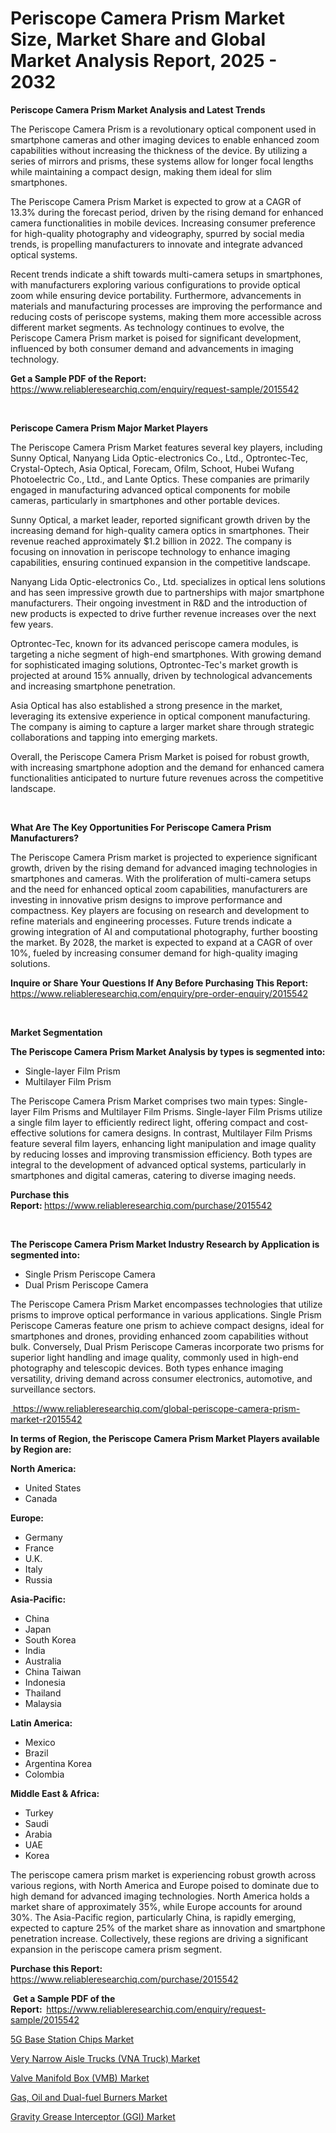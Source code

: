 <p><h1>Periscope Camera Prism Market Size, Market Share and Global Market Analysis Report, 2025 - 2032</h1></p><p><strong>Periscope Camera Prism Market Analysis and Latest Trends</strong></p>
<p><p>The Periscope Camera Prism is a revolutionary optical component used in smartphone cameras and other imaging devices to enable enhanced zoom capabilities without increasing the thickness of the device. By utilizing a series of mirrors and prisms, these systems allow for longer focal lengths while maintaining a compact design, making them ideal for slim smartphones.</p><p>The Periscope Camera Prism Market is expected to grow at a CAGR of 13.3% during the forecast period, driven by the rising demand for enhanced camera functionalities in mobile devices. Increasing consumer preference for high-quality photography and videography, spurred by social media trends, is propelling manufacturers to innovate and integrate advanced optical systems. </p><p>Recent trends indicate a shift towards multi-camera setups in smartphones, with manufacturers exploring various configurations to provide optical zoom while ensuring device portability. Furthermore, advancements in materials and manufacturing processes are improving the performance and reducing costs of periscope systems, making them more accessible across different market segments. As technology continues to evolve, the Periscope Camera Prism market is poised for significant development, influenced by both consumer demand and advancements in imaging technology.</p></p>
<p><strong>Get a Sample PDF of the Report:&nbsp;</strong> <a href="https://www.reliableresearchiq.com/enquiry/request-sample/2015542?utm_campaign=3519&utm_medium=2&utm_source=Github&utm_content=ia&utm_term=29032025&utm_id=periscope-camera-prism">https://www.reliableresearchiq.com/enquiry/request-sample/2015542</a></p>
<p>&nbsp;</p>
<p><strong>Periscope Camera Prism Major Market Players</strong></p>
<p><p>The Periscope Camera Prism Market features several key players, including Sunny Optical, Nanyang Lida Optic-electronics Co., Ltd., Optrontec-Tec, Crystal-Optech, Asia Optical, Forecam, Ofilm, Schoot, Hubei Wufang Photoelectric Co., Ltd., and Lante Optics. These companies are primarily engaged in manufacturing advanced optical components for mobile cameras, particularly in smartphones and other portable devices.</p><p>Sunny Optical, a market leader, reported significant growth driven by the increasing demand for high-quality camera optics in smartphones. Their revenue reached approximately $1.2 billion in 2022. The company is focusing on innovation in periscope technology to enhance imaging capabilities, ensuring continued expansion in the competitive landscape.</p><p>Nanyang Lida Optic-electronics Co., Ltd. specializes in optical lens solutions and has seen impressive growth due to partnerships with major smartphone manufacturers. Their ongoing investment in R&D and the introduction of new products is expected to drive further revenue increases over the next few years.</p><p>Optrontec-Tec, known for its advanced periscope camera modules, is targeting a niche segment of high-end smartphones. With growing demand for sophisticated imaging solutions, Optrontec-Tec's market growth is projected at around 15% annually, driven by technological advancements and increasing smartphone penetration.</p><p>Asia Optical has also established a strong presence in the market, leveraging its extensive experience in optical component manufacturing. The company is aiming to capture a larger market share through strategic collaborations and tapping into emerging markets.</p><p>Overall, the Periscope Camera Prism Market is poised for robust growth, with increasing smartphone adoption and the demand for enhanced camera functionalities anticipated to nurture future revenues across the competitive landscape.</p></p>
<p>&nbsp;</p>
<p><strong>What Are The Key Opportunities For Periscope Camera Prism Manufacturers?</strong></p>
<p><p>The Periscope Camera Prism market is projected to experience significant growth, driven by the rising demand for advanced imaging technologies in smartphones and cameras. With the proliferation of multi-camera setups and the need for enhanced optical zoom capabilities, manufacturers are investing in innovative prism designs to improve performance and compactness. Key players are focusing on research and development to refine materials and engineering processes. Future trends indicate a growing integration of AI and computational photography, further boosting the market. By 2028, the market is expected to expand at a CAGR of over 10%, fueled by increasing consumer demand for high-quality imaging solutions.</p></p>
<p><strong>Inquire or Share Your Questions If Any Before Purchasing This Report:</strong> <a href="https://www.reliableresearchiq.com/enquiry/pre-order-enquiry/2015542?utm_campaign=3519&utm_medium=2&utm_source=Github&utm_content=ia&utm_term=29032025&utm_id=periscope-camera-prism">https://www.reliableresearchiq.com/enquiry/pre-order-enquiry/2015542</a></p>
<p>&nbsp;</p>
<p><strong>Market Segmentation</strong></p>
<p><strong>The Periscope Camera Prism Market Analysis by types is segmented into:</strong></p>
<p><ul><li>Single-layer Film Prism</li><li>Multilayer Film Prism</li></ul></p>
<p><p>The Periscope Camera Prism Market comprises two main types: Single-layer Film Prisms and Multilayer Film Prisms. Single-layer Film Prisms utilize a single film layer to efficiently redirect light, offering compact and cost-effective solutions for camera designs. In contrast, Multilayer Film Prisms feature several film layers, enhancing light manipulation and image quality by reducing losses and improving transmission efficiency. Both types are integral to the development of advanced optical systems, particularly in smartphones and digital cameras, catering to diverse imaging needs.</p></p>
<p><strong>Purchase this Report:&nbsp;</strong><a href="https://www.reliableresearchiq.com/purchase/2015542?utm_campaign=3519&utm_medium=2&utm_source=Github&utm_content=ia&utm_term=29032025&utm_id=periscope-camera-prism">https://www.reliableresearchiq.com/purchase/2015542</a></p>
<p>&nbsp;</p>
<p><strong>The Periscope Camera Prism Market Industry Research by Application is segmented into:</strong></p>
<p><ul><li>Single Prism Periscope Camera</li><li>Dual Prism Periscope Camera</li></ul></p>
<p><p>The Periscope Camera Prism Market encompasses technologies that utilize prisms to improve optical performance in various applications. Single Prism Periscope Cameras feature one prism to achieve compact designs, ideal for smartphones and drones, providing enhanced zoom capabilities without bulk. Conversely, Dual Prism Periscope Cameras incorporate two prisms for superior light handling and image quality, commonly used in high-end photography and telescopic devices. Both types enhance imaging versatility, driving demand across consumer electronics, automotive, and surveillance sectors.</p></p>
<p><a href="https://www.reliableresearchiq.com/global-periscope-camera-prism-market-r2015542?utm_campaign=3519&utm_medium=2&utm_source=Github&utm_content=ia&utm_term=29032025&utm_id=periscope-camera-prism">&nbsp;https://www.reliableresearchiq.com/global-periscope-camera-prism-market-r2015542</a></p>
<p><strong>In terms of Region, the Periscope Camera Prism Market Players available by Region are:</strong></p>
<p>
    <p> <strong> North America: </strong>
        <ul>
            <li>United States</li>
            <li>Canada</li>
        </ul>
        </p> 
    <p> <strong> Europe: </strong>
        <ul>
            <li>Germany</li>
            <li>France</li>
            <li>U.K.</li>
            <li>Italy</li>
            <li>Russia</li>
        </ul>
        </p> 
    <p> <strong> Asia-Pacific: </strong>
        <ul>
            <li>China</li>
            <li>Japan</li>
            <li>South Korea</li>
            <li>India</li>
            <li>Australia</li>
            <li>China Taiwan</li>
            <li>Indonesia</li>
            <li>Thailand</li>
            <li>Malaysia</li>
        </ul>
        </p> 
    <p> <strong> Latin America: </strong>
        <ul>
            <li>Mexico</li>
            <li>Brazil</li>
            <li>Argentina Korea</li>
            <li>Colombia</li>
        </ul>
        </p> 
    <p> <strong> Middle East & Africa: </strong>
        <ul>
            <li>Turkey</li>
            <li>Saudi</li>
            <li>Arabia</li>
            <li>UAE</li>
            <li>Korea</li>
        </ul>
    </p>
    </p>
<p><p>The periscope camera prism market is experiencing robust growth across various regions, with North America and Europe poised to dominate due to high demand for advanced imaging technologies. North America holds a market share of approximately 35%, while Europe accounts for around 30%. The Asia-Pacific region, particularly China, is rapidly emerging, expected to capture 25% of the market share as innovation and smartphone penetration increase. Collectively, these regions are driving a significant expansion in the periscope camera prism segment.</p></p>
<p><strong>Purchase this Report: </strong><a href="https://www.reliableresearchiq.com/purchase/2015542?utm_campaign=3519&utm_medium=2&utm_source=Github&utm_content=ia&utm_term=29032025&utm_id=periscope-camera-prism">https://www.reliableresearchiq.com/purchase/2015542</a></p>
<p>&nbsp;<strong>Get a Sample PDF of the Report:&nbsp;&nbsp;</strong><a href="https://www.reliableresearchiq.com/enquiry/request-sample/2015542?utm_campaign=3519&utm_medium=2&utm_source=Github&utm_content=ia&utm_term=29032025&utm_id=periscope-camera-prism">https://www.reliableresearchiq.com/enquiry/request-sample/2015542</a></p>
<p><strong></strong></p>
<p><p><a href="https://github.com/sanokdagada01/Market-Research-Report-List-1/blob/main/5g-base-station-chips-market.md?utm_campaign=3519&utm_medium=2&utm_source=Github&utm_content=ia&utm_term=29032025&utm_id=periscope-camera-prism">5G Base Station Chips Market</a></p><p><a href="https://www.linkedin.com/pulse/estimating-size-very-narrow-aisle-trucks-vna-truck-market-o0rnf?utm_campaign=3519&utm_medium=2&utm_source=Github&utm_content=ia&utm_term=29032025&utm_id=periscope-camera-prism">Very Narrow Aisle Trucks (VNA Truck) Market</a></p><p><a href="https://www.linkedin.com/pulse/valve-manifold-box-vmb-industry-outlook-20252032-revenue-x2yof?utm_campaign=3519&utm_medium=2&utm_source=Github&utm_content=ia&utm_term=29032025&utm_id=periscope-camera-prism">Valve Manifold Box (VMB) Market</a></p><p><a href="https://www.linkedin.com/pulse/examining-gas-oil-dual-fuel-burners-market-globally-latest-trends-oapyf?utm_campaign=3519&utm_medium=2&utm_source=Github&utm_content=ia&utm_term=29032025&utm_id=periscope-camera-prism">Gas, Oil and Dual-fuel Burners Market</a></p><p><a href="https://www.linkedin.com/pulse/gravity-grease-interceptor-ggi-market-insights-report-company-specific-ggqjf?utm_campaign=3519&utm_medium=2&utm_source=Github&utm_content=ia&utm_term=29032025&utm_id=periscope-camera-prism">Gravity Grease Interceptor (GGI) Market</a></p></p>